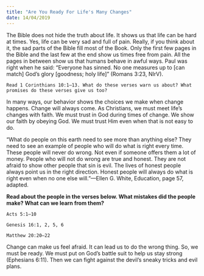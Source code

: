 ```yaml
---
title: "Are You Ready For Life's Many Changes"
date: 14/04/2019
---
```


The Bible does not hide the truth about life. It shows us that life can be hard at times. Yes, life can be very sad and full of pain. Really, if you think about it, the sad parts of the Bible fill most of the Book. Only the first few pages in the Bible and the last few at the end show us times free from pain. All the pages in between show us that humans behave in awful ways. Paul was right when he said: “Everyone has sinned. No one measures up to [can match] God’s glory [goodness; holy life]” (Romans 3:23, NIrV).  

`Read 1 Corinthians 10:1–13. What do these verses warn us about? What promises do these verses give us too?`

In many ways, our behavior shows the choices we make when change happens. Change will always come. As Christians, we must meet life’s changes with faith. We must trust in God during times of change. We show our faith by obeying God. We must trust Him even when that is not easy to do. 

“What do people on this earth need to see more than anything else? They need to see an example of people who will do what is right every time. These people will never do wrong. Not even if someone offers them a lot of money. People who will not do wrong are true and honest. They are not afraid to show other people that sin is evil. The lives of honest people always point us in the right direction. Honest people will always do what is right even when no one else will.”—Ellen G. White, Education, page 57, adapted. 

**Read about the people in the verses below. What mistakes did the people make? What can we learn from them?**

`Acts 5:1–10`

`Genesis 16:1, 2, 5, 6`

`Matthew 20:20–22`

Change can make us feel afraid. It can lead us to do the wrong thing. So, we must be ready. We must put on God’s battle suit to help us stay strong (Ephesians 6:11). Then we can fight against the devil’s sneaky tricks and evil plans.